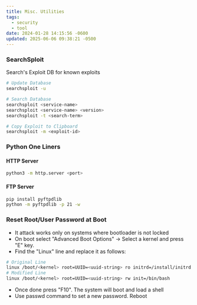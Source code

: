 ```yaml
---
title: Misc. Utilities
tags:
  - security
  - tool
date: 2024-01-28 14:15:56 -0600
updated: 2025-06-06 09:38:21 -0500
---
```


### SearchSploit

Search's Exploit DB for known exploits

```bash
# Update Database
searchsploit -u

# Search Database
searchsploit <service-name>
searchsploit <service-name> <version>
searchsploit -t <search-term>

# Copy Exploit to Clipboard
searchsploit -m <exploit-id>
```

### Python One Liners

#### HTTP Server

````bash
python3 -m http.server <port>
````

#### FTP Server

````bash
pip install pyftpdlib
python -m pyftpdlib -p 21 -w
````

### Reset Root/User Password at Boot

* It attack works only on systems where bootloader is not locked
* On boot select "Advanced Boot Options" -> Select a kernel and press "E" key.
* Find the "Linux" line and replace it as follows:

````bash
# Original Line
linux /boot/<kernel> root=UUID=<uuid-string> ro initrd=/install/initrd.qz quiet splash
# Modified Line
linux /boot/<kernel> root=UUID=<uuid-string> rw init=/bin/bash
````

* Once done press "F10". The system will boot and load a shell
* Use passwd command to set a new password. Reboot
